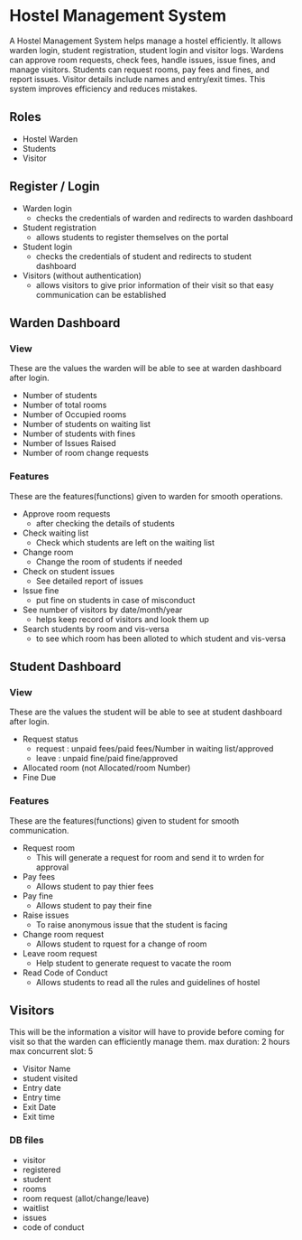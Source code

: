
# Hostel Management System

A Hostel Management System helps manage a hostel efficiently. It allows warden login, student registration, student login and visitor logs. Wardens can approve room requests, check fees, handle issues, issue fines, and manage visitors. Students can request rooms, pay fees and fines, and report issues. Visitor details include names and entry/exit times. This system improves efficiency and reduces mistakes.

## Roles 

* Hostel Warden
* Students
* Visitor

## Register / Login

* Warden login
    * checks the credentials of warden and redirects to warden dashboard
* Student registration
    * allows students to register themselves on the portal
* Student login
    * checks the credentials of student and redirects to student dashboard
* Visitors (without authentication)
    * allows visitors to give prior information of their visit so that easy communication can be established

## Warden Dashboard

### View 
These are the values the warden will be able to see at warden dashboard after login.

* Number of students
* Number of total rooms
* Number of Occupied rooms
* Number of students on waiting list
* Number of students with fines
* Number of Issues Raised
* Number of room change requests

### Features
These are the features(functions) given to warden for smooth operations.

* Approve room requests
    * after checking the details of students
* Check waiting list
    * Check which students are left on the waiting list
* Change room
    * Change the room of students if needed
* Check on student issues
    * See detailed report of issues
* Issue fine
    * put fine on students in case of misconduct
* See number of visitors by date/month/year
    * helps keep record of visitors and look them up
* Search students by room and vis-versa
    * to see which room has been alloted to which student and vis-versa

## Student Dashboard

### View
These are the values the student will be able to see at student dashboard after login.

* Request status 
    * request : unpaid fees/paid fees/Number in waiting list/approved
    * leave : unpaid fine/paid fine/approved
* Allocated room (not Allocated/room Number)
* Fine Due

### Features
These are the features(functions) given to student for smooth communication.

* Request room
    * This will generate a request for room and send it to wrden for approval 
* Pay fees
    * Allows student to pay thier fees
* Pay fine
    * Allows student to pay their fine
* Raise issues
    * To raise anonymous issue that the student is facing 
* Change room request
    * Allows student to rquest for a change of room
* Leave room request
    * Help student to generate request to vacate the room
* Read Code of Conduct
    * Allows students to read all the rules and guidelines of hostel

## Visitors
This will be the information a visitor will have to provide before coming for visit so that the warden can efficiently manage them.
max duration: 2 hours
max concurrent slot: 5

* Visitor Name
* student visited
* Entry date
* Entry time 
* Exit Date
* Exit time


### DB files
* visitor
* registered
* student
* rooms
* room request (allot/change/leave)
* waitlist
* issues
* code of conduct
